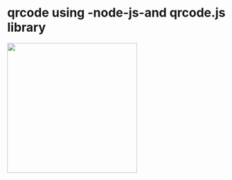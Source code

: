 # qrcode using -node-js-and qrcode.js library
<p align"center"> <img src="https://github.com/mijaleta/qrcode/assets/101978426/7ce35c9a-99c9-4c21-82c5-06949b5d955e" width="300" height="300" /> </p>
